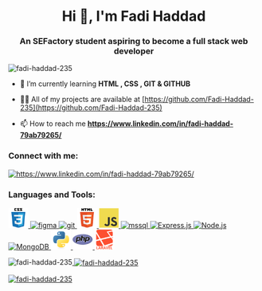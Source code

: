 <h1 align="center">Hi 👋, I'm Fadi Haddad</h1>
<h3 align="center">An SEFactory student aspiring to become a full stack web developer</h3>

<p align="left"> <img src="https://komarev.com/ghpvc/?username=fadi-haddad-235&label=Profile%20views&color=0e75b6&style=flat" alt="fadi-haddad-235" /> </p>

- 🌱 I’m currently learning **HTML , CSS , GIT & GITHUB**

- 👨‍💻 All of my projects are available at [https://github.com/Fadi-Haddad-235](https://github.com/Fadi-Haddad-235)

- 📫 How to reach me **https://www.linkedin.com/in/fadi-haddad-79ab79265/**

<h3 align="left">Connect with me:</h3>
<p align="left">
<a href="https://linkedin.com/in/https://www.linkedin.com/in/fadi-haddad-79ab79265/" target="blank"><img align="center" src="https://raw.githubusercontent.com/rahuldkjain/github-profile-readme-generator/master/src/images/icons/Social/linked-in-alt.svg" alt="https://www.linkedin.com/in/fadi-haddad-79ab79265/" height="30" width="40" /></a>
</p>

<h3 align="left">Languages and Tools:</h3>
<p align="left"> <a href="https://www.w3schools.com/css/" target="_blank" rel="noreferrer"> <img src="https://raw.githubusercontent.com/devicons/devicon/master/icons/css3/css3-original-wordmark.svg" alt="css3" width="40" height="40"/> </a> <a href="https://www.figma.com/" target="_blank" rel="noreferrer"> <img src="https://www.vectorlogo.zone/logos/figma/figma-icon.svg" alt="figma" width="40" height="40"/> </a> <a href="https://git-scm.com/" target="_blank" rel="noreferrer"> <img src="https://www.vectorlogo.zone/logos/git-scm/git-scm-icon.svg" alt="git" width="40" height="40"/> </a> <a href="https://www.w3.org/html/" target="_blank" rel="noreferrer"> <img src="https://raw.githubusercontent.com/devicons/devicon/master/icons/html5/html5-original-wordmark.svg" alt="html5" width="40" height="40"/> </a> <a href="https://developer.mozilla.org/en-US/docs/Web/JavaScript" target="_blank" rel="noreferrer"> <img src="https://raw.githubusercontent.com/devicons/devicon/master/icons/javascript/javascript-original.svg" alt="javascript" width="40" height="40"/> </a> 
<a href="https://www.microsoft.com/en-us/sql-server" target="_blank" rel="noreferrer"> <img src="https://upload.wikimedia.org/wikipedia/fr/6/62/MySQL.svg" alt="mssql" width="40" height="40"/> </a>
<a href="https://expressjs.com/" target="_blank" rel="noreferrer"> <img src="https://upload.wikimedia.org/wikipedia/commons/6/64/Expressjs.png" alt="Express.js" width="131" height="40"/> </a>
  <a href="https://nodejs.org/en" target="_blank" rel="noreferrer"> <img src="https://upload.wikimedia.org/wikipedia/commons/thumb/d/d9/Node.js_logo.svg/langfr-1024px-Node.js_logo.svg.png" alt="Node.js" width="60" height="40"/> </a>
    <a href="https://www.mongodb.com/" target="_blank" rel="noreferrer"> <img src="https://upload.wikimedia.org/wikipedia/fr/thumb/4/45/MongoDB-Logo.svg/langfr-1920px-MongoDB-Logo.svg.png" alt="MongoDB" width="147" height="40"/> </a>
<a href="https://www.python.org" target="_blank" rel="noreferrer"> <img src="https://raw.githubusercontent.com/devicons/devicon/master/icons/python/python-original.svg" alt="python" width="40" height="40"/> </a>
  <a href="https://www.php.net" target="_blank" rel="noreferrer"> <img src="https://raw.githubusercontent.com/devicons/devicon/master/icons/php/php-original.svg" alt="php" width="40" height="40"/> </a> <a href="https://laravel.com/" target="_blank" rel="noreferrer"> <img src="https://raw.githubusercontent.com/devicons/devicon/master/icons/laravel/laravel-plain-wordmark.svg" alt="laravel" width="40" height="40"/> </p>

<p><img align="left" src="https://github-readme-stats.vercel.app/api/top-langs?username=fadi-haddad-235&show_icons=true&locale=en&layout=compact" alt="fadi-haddad-235" /></p>

<p>&nbsp;<img align="center" src="https://github-readme-stats.vercel.app/api?username=fadi-haddad-235&show_icons=true&locale=en" alt="fadi-haddad-235" /></p>

<p><img align="center" src="https://github-readme-streak-stats.herokuapp.com/?user=fadi-haddad-235&" alt="fadi-haddad-235" /></p>
